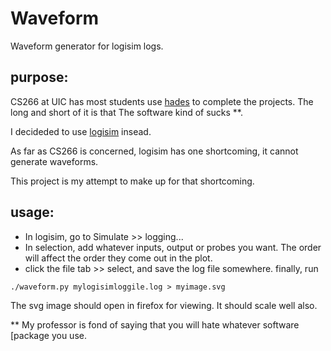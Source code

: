 Waveform
========

Waveform generator for logisim logs.

purpose:
--------
CS266 at UIC has most students use [hades](http://tams-www.informatik.uni-hamburg.de/applets/hades/html/) to complete the projects.  The long and short of it is that The software kind of sucks **.

I decideded to use [logisim](http://ozark.hendrix.edu/~burch/logisim/) insead.

As far as CS266 is concerned, logisim has one shortcoming, it cannot generate waveforms.

This project is my attempt to make up for that shortcoming.

usage:
------
*  In logisim, go to Simulate >> logging...
*  In selection, add whatever inputs, output or probes you want.  The order will affect the order they come out in the plot.
*  click the file tab >> select, and save the log file somewhere.
finally, run

`./waveform.py mylogisimloggile.log > myimage.svg`

The svg image should open in firefox for viewing.  It should scale well also.

** My professor is fond of saying that you will hate whatever software [package you use.
